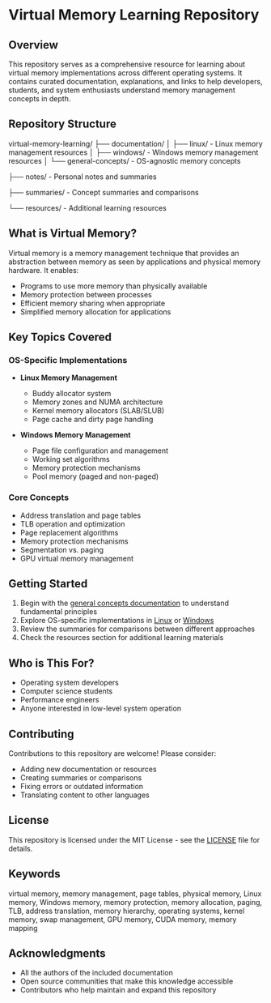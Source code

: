 # Virtual Memory Learning Repository

## Overview

This repository serves as a comprehensive resource for learning about virtual memory implementations across different operating systems. It contains curated documentation, explanations, and links to help developers, students, and system enthusiasts understand memory management concepts in depth.

## Repository Structure

virtual-memory-learning/
├── documentation/
│   ├── linux/              - Linux memory management resources
│   ├── windows/            - Windows memory management resources
│   └── general-concepts/   - OS-agnostic memory concepts

├── notes/                  - Personal notes and summaries

├── summaries/              - Concept summaries and comparisons

└── resources/              - Additional learning resources

## What is Virtual Memory?

Virtual memory is a memory management technique that provides an abstraction between memory as seen by applications and physical memory hardware. It enables:

- Programs to use more memory than physically available
- Memory protection between processes
- Efficient memory sharing when appropriate
- Simplified memory allocation for applications

## Key Topics Covered

### OS-Specific Implementations

- **Linux Memory Management**
  - Buddy allocator system
  - Memory zones and NUMA architecture
  - Kernel memory allocators (SLAB/SLUB)
  - Page cache and dirty page handling

- **Windows Memory Management**
  - Page file configuration and management
  - Working set algorithms
  - Memory protection mechanisms
  - Pool memory (paged and non-paged)

### Core Concepts

- Address translation and page tables
- TLB operation and optimization
- Page replacement algorithms
- Memory protection mechanisms
- Segmentation vs. paging
- GPU virtual memory management

## Getting Started

1. Begin with the [general concepts documentation](./documentation/general-concepts/README.md) to understand fundamental principles
2. Explore OS-specific implementations in [Linux](./documentation/linux/README.md) or [Windows](./documentation/windows/README.md)
3. Review the summaries for comparisons between different approaches
4. Check the resources section for additional learning materials

## Who is This For?

- Operating system developers
- Computer science students
- Performance engineers
- Anyone interested in low-level system operation

## Contributing

Contributions to this repository are welcome! Please consider:

- Adding new documentation or resources
- Creating summaries or comparisons
- Fixing errors or outdated information
- Translating content to other languages

## License

This repository is licensed under the MIT License - see the [LICENSE](LICENSE) file for details.

## Keywords

virtual memory, memory management, page tables, physical memory, Linux memory, Windows memory, memory protection, memory allocation, paging, TLB, address translation, memory hierarchy, operating systems, kernel memory, swap management, GPU memory, CUDA memory, memory mapping

## Acknowledgments

- All the authors of the included documentation
- Open source communities that make this knowledge accessible
- Contributors who help maintain and expand this repository
